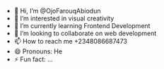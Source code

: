 - 👋 Hi, I’m @OjoFarouqAbiodun
- 👀 I’m interested in visual creativity 
- 🌱 I’m currently learning Frontend Development 
- 💞️ I’m looking to collaborate on web development 
- 📫 How to reach me +2348086687473
- 😄 Pronouns: He
- ⚡ Fun fact: ...

<!---
OjoFarouqAbiodun/OjoFarouqAbiodun is a ✨ special ✨ repository because its `README.md` (this file) appears on your GitHub profile.
You can click the Preview link to take a look at your changes.
--->
